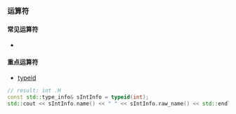 
### 运算符
#### 常见运算符
* 
#### 重点运算符

* [typeid](https://zh.cppreference.com/w/cpp/language/typeid)
```C++
// result: int .H
const std::type_info& sIntInfo = typeid(int);
std::cout << sIntInfo.name() << " " << sIntInfo.raw_name() << std::endl;
```
